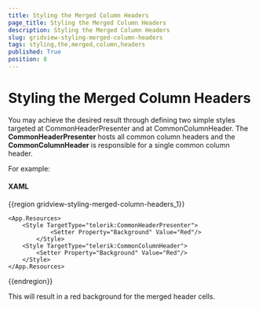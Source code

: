 ```yaml
---
title: Styling the Merged Column Headers
page_title: Styling the Merged Column Headers
description: Styling the Merged Column Headers
slug: gridview-styling-merged-column-headers
tags: styling,the,merged,column,headers
published: True
position: 8
---
```


# Styling the Merged Column Headers


You may achieve the desired result through defining two simple styles targeted at CommonHeaderPresenter and at CommonColumnHeader. The __CommonHeaderPresenter__ hosts all common column headers and the __CommonColumnHeader__ is responsible for a single common column header. 

For example:

#### __XAML__

{{region gridview-styling-merged-column-headers_1}}

	<App.Resources>
		<Style TargetType="telerik:CommonHeaderPresenter">
	            <Setter Property="Background" Value="Red"/>
	        </Style>
		<Style TargetType="telerik:CommonColumnHeader">
			<Setter Property="Background" Value="Red"/>
		</Style>
	</App.Resources>
{{endregion}}

This will result in a red background for the merged header cells.